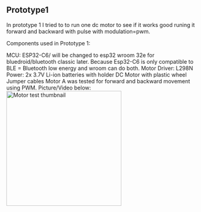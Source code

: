 
## Prototype1
In prototype 1 I tried to to run one dc motor to see if it works good runing it forward and backward with pulse with modulation=pwm.

Components used in Prototype 1:

MCU: ESP32-C6/ will be changed to esp32 wroom 32e for bluedroid/bluetooth classic later. Because Esp32-C6 is only compatible to BLE = Bluetooth low energy and wroom can do both.
Motor Driver: L298N
Power: 2x 3.7V Li-ion batteries with holder
DC Motor with plastic wheel
Jumper cables
Motor A was tested for forward and backward movement using PWM.
Picture/Video below:
<a href="media/motor-test.mp4">
  <img src="https://github.com/user-attachments/assets/0f29f549-6c30-4501-aa57-32d214b5d122" alt="Motor test thumbnail" width="300"/>
</a>




